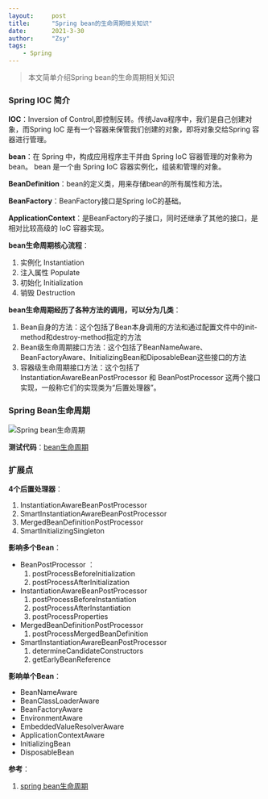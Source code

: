 ```yaml
---
layout:     post
title:      "Spring bean的生命周期相关知识"
date:       2021-3-30
author:     "Zsy"
tags:
    - Spring
---
```


>本文简单介绍Spring bean的生命周期相关知识

### Spring IOC 简介
**IOC**：Inversion of Control,即控制反转。传统Java程序中，我们是自己创建对象，而Spring IoC 是有一个容器来保管我们创建的对象，即将对象交给Spring 容器进行管理。

**bean**：在 Spring 中，构成应用程序主干并由 Spring IoC 容器管理的对象称为 bean。 bean 是一个由 Spring IoC 容器实例化，组装和管理的对象。

**BeanDefinition**：bean的定义类，用来存储bean的所有属性和方法。

**BeanFactory**：BeanFactory接口是Spring IoC的基础。

**ApplicationContext**：是BeanFactory的子接口，同时还继承了其他的接口，是相对比较高级的 IoC 容器实现。

**bean生命周期核心流程**：

 1. 实例化	Instantiation
 2. 注入属性		Populate
 3. 初始化	Initialization
 4. 销毁	Destruction

**bean生命周期经历了各种方法的调用，可以分为几类**：

 1. Bean自身的方法：这个包括了Bean本身调用的方法和通过配置文件中<bean>的init-method和destroy-method指定的方法
 2. Bean级生命周期接口方法：这个包括了BeanNameAware、BeanFactoryAware、InitializingBean和DiposableBean这些接口的方法
 3. 容器级生命周期接口方法：这个包括了InstantiationAwareBeanPostProcessor 和 BeanPostProcessor 这两个接口实现，一般称它们的实现类为“后置处理器”。


### Spring Bean生命周期
![Spring bean生命周期](https://img-blog.csdnimg.cn/20210330191031791.png?x-oss-process=image/watermark,type_ZmFuZ3poZW5naGVpdGk,shadow_10,text_aHR0cHM6Ly9ibG9nLmNzZG4ubmV0L0NhcnJvdFpzeQ==,size_16,color_FFFFFF,t_70#pic_center)

**测试代码**：[bean生命周期](https://github.com/ZouShuYou/sping-boot-demos/tree/master/spring-bean-lifecycle)


### 扩展点
**4个后置处理器**：

 1. InstantiationAwareBeanPostProcessor
 2. SmartInstantiationAwareBeanPostProcessor
 3. MergedBeanDefinitionPostProcessor
 4. SmartInitializingSingleton

**影响多个Bean**：

- BeanPostProcessor ：
	1. postProcessBeforeInitialization
	2. postProcessAfterInitialization
- InstantiationAwareBeanPostProcessor
	1. postProcessBeforeInstantiation
	2. postProcessAfterInstantiation
	3. postProcessProperties
- MergedBeanDefinitionPostProcessor
	1. postProcessMergedBeanDefinition
- SmartInstantiationAwareBeanPostProcessor
	1. determineCandidateConstructors
	2. getEarlyBeanReference

**影响单个Bean**：

 - BeanNameAware
 - BeanClassLoaderAware
 - BeanFactoryAware
 - EnvironmentAware
 - EmbeddedValueResolverAware
 - ApplicationContextAware
 - InitializingBean
 - DisposableBean

	
**参考**：

 1. [spring bean生命周期](https://blog.csdn.net/qq_23473123/article/details/76610052?utm_medium=distribute.pc_relevant_t0.none-task-blog-BlogCommendFromMachineLearnPai2-1.baidujs&dist_request_id=1328740.50450.16170841210074475&depth_1-utm_source=distribute.pc_relevant_t0.none-task-blog-BlogCommendFromMachineLearnPai2-1.baidujs)
